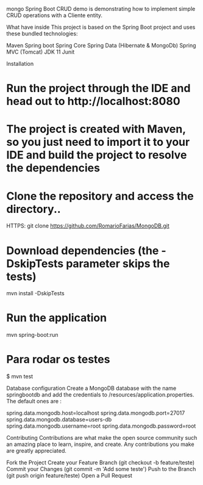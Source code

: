 mongo
Spring Boot CRUD demo is demonstrating how to implement simple CRUD operations with a Cliente entity.

What have inside
This project is based on the Spring Boot project and uses these bundled technologies:

Maven
Spring boot
Spring Core
Spring Data (Hibernate & MongoDb)
Spring MVC (Tomcat)
JDK 11
Junit

Installation
# Run the project through the IDE and head out to http://localhost:8080

# The project is created with Maven, so you just need to import it to your IDE and build the project to resolve the dependencies

# Clone the repository and access the directory..
HTTPS: git clone https://github.com/RomarioFarias/MongoDB.git
# Download dependencies (the -DskipTests parameter skips the tests)
mvn install -DskipTests

# Run the application
mvn spring-boot:run

# Para rodar os testes
$ mvn test

Database configuration
Create a MongoDB database with the name springbootdb and add the credentials to /resources/application.properties.
The default ones are :

spring.data.mongodb.host=localhost
spring.data.mongodb.port=27017
spring.data.mongodb.database=users-db
spring.data.mongodb.username=root
spring.data.mongodb.password=root

Contributing
Contributions are what make the open source community such an amazing place to learn, inspire, and create. Any contributions you make are greatly appreciated.

Fork the Project
Create your Feature Branch (git checkout -b feature/teste)
Commit your Changes (git commit -m 'Add some teste')
Push to the Branch (git push origin feature/teste)
Open a Pull Request